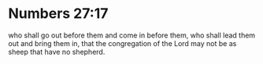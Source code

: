 # Numbers 27:17

who shall go out before them and come in before them, who shall lead them out and bring them in, that the congregation of the Lord may not be as sheep that have no shepherd.
